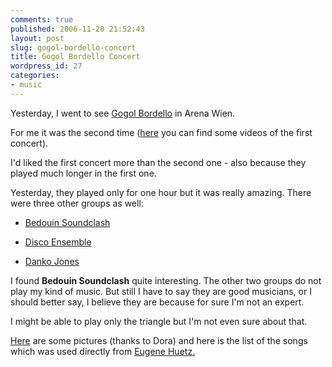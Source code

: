 ```yaml
---
comments: true
published: 2006-11-20 21:52:43
layout: post
slug: gogol-bordello-concert
title: Gogol Bordello Concert
wordpress_id: 27
categories:
- music
---
```


Yesterday, I went to see [Gogol Bordello](http://www.gogolbordello.com) in Arena Wien.

For me it was the second time ([here](http://patrick.pupazzo.org) you can find some videos of the first concert).

I'd liked the first concert more than the second one - also because they played much longer in the first one.





Yesterday, they played only for one hour but it was really amazing.
There were three other groups as well:




  * [Bedouin Soundclash](http://www.bedouinsoundclash.com/)


  * [Disco Ensemble](http://www.discoensemble.com/news.php)


  * [Danko Jones](http://www.dankojones.com/)








I found **Bedouin Soundclash** quite interesting. The other two groups do not play my kind of music. But still I have to say they are good musicians, or I should better say, I believe they are because for sure I'm not an expert.





I might be able to play only the triangle but I'm not even sure about that.





[Here](/gallery/main.php?g2_itemId=31839) are some pictures (thanks to Dora) and here is the list of the songs which was used directly from [Eugene Huetz.](http://en.wikipedia.org/wiki/Eugene_Hutz)

